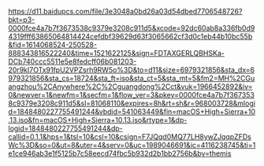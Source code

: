 https://d11.baidupcs.com/file/3e3048a0bd26a03d54dbed7706548726?bkt=p3-0000fce4a7b7f3673538c9379e3208c911d5&xcode=92dc60ab8a336fb0d94319fff63865064814424cefdbf39629d63f3065662cf3d0c1eb44b10bc55b&fid=1614068524-250528-888343816522240&time=1521622125&sign=FDTAXGERLQBHSKa-DCb740ccc5511e5e8fedcff06b081203-20r9kI7OTx91fpU2VPZsrh9RW5o%3D&to=d11&size=6979321856&sta_dx=6979321856&sta_cs=18724&sta_ft=iso&sta_ct=5&sta_mt=5&fm2=MH%2CGuangzhou%2CAnywhere%2C%2Cguangdong%2Cct&vuk=1966452892&iv=0&newver=1&newfm=1&secfm=1&flow_ver=3&pkey=0000fce4a7b7f3673538c9379e3208c911d5&sl=81068110&expires=8h&rt=sh&r=968003728&mlogid=1848480227755491244&vbdid=541063449&fin=macOS+High+Sierra+10.13.iso&fn=macOS+High+Sierra+10.13.iso&rtype=1&dp-logid=1848480227755491244&dp-callid=0.1.1&hps=1&tsl=10&csl=10&csign=F7JQqd0MQ77LH8ywZJqqpZFDsWc%3D&so=0&ut=8&uter=4&serv=0&uc=1989046691&ic=4116238745&ti=1e1ce946ab3e1f5125b7c58eecd74fbc5b932d2b1bb2756b&by=themis
